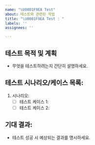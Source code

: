 ```yaml
---
name: "\U0001F9EA Test"
about: 테스트와 관련된 작업
title: "\U0001F9EA Test : "
labels: ''
assignees: ''

---
```


## 테스트 목적 및 계획
- 무엇을 테스트하려는지 간단히 설명하세요.

## 테스트 시나리오/케이스 목록:
1. 시나리오:
    - [ ] 테스트 케이스 1:
    - [ ] 테스트 케이스 2:

## 기대 결과:
- 테스트 성공 시 예상되는 결과를 명시하세요.
